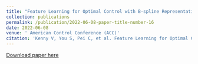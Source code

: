 ```yaml
---
title: "Feature Learning for Optimal Control with B-spline Representations"
collection: publications
permalink: /publication/2022-06-08-paper-title-number-16
date: 2022-06-08
venue: ' American Control Conference (ACC)'
citation: 'Kenny V, You S, Pei C, et al. Feature Learning for Optimal Control with B-spline Representations[C]//2022 American Control Conference (ACC). IEEE, 2022: 2917-2923.'
---
```

[Download paper here](http://ChaoyingPei.github.io/files/Bspline.pdf)
